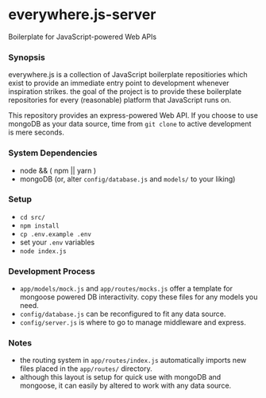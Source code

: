 # everywhere.js-server
Boilerplate for JavaScript-powered Web APIs

### Synopsis
everywhere.js is a collection of JavaScript boilerplate repositiories which
exist to provide an immediate entry point to development whenever inspiration
strikes. the goal of the project is to provide these boilerplate repositories
for every (reasonable) platform that JavaScript runs on.

This repository provides an express-powered Web API.  If you choose to use
mongoDB as your data source, time from `git clone` to active development is mere
seconds.

### System Dependencies
* node && ( npm || yarn )
* mongoDB (or, alter `config/database.js` and `models/` to your liking)

### Setup
* `cd src/`
* `npm install`
* `cp .env.example .env`
* set your `.env` variables
* `node index.js`

### Development Process
* `app/models/mock.js` and `app/routes/mocks.js` offer a template for mongoose
powered DB interactivity.  copy these files for any models you need.
* `config/database.js` can be reconfigured to fit any data source.
* `config/server.js` is where to go to manage middleware and express.

### Notes
* the routing system in `app/routes/index.js` automatically imports new files
placed in the `app/routes/` directory.
* although this layout is setup for quick use with mongoDB and mongoose, it can
easily by altered to work with any data source.
